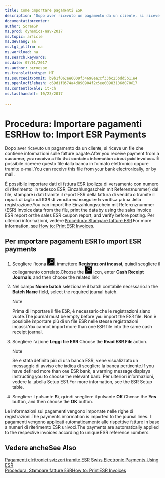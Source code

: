 ```yaml
---
title: Come importare pagamenti ESR
description: "Dopo aver ricevuto un pagamento da un cliente, si riceve un file che contiene informazioni sulle fatture pagate. È possibile ricevere questo file dalla banca in formato elettronico oppure tramite e-mail."
documentationcenter: 
author: SorenGP
ms.prod: dynamics-nav-2017
ms.topic: article
ms.devlang: na
ms.tgt_pltfrm: na
ms.workload: na
ms.search.keywords: 
ms.date: 07/01/2017
ms.author: sgroespe
ms.translationtype: HT
ms.sourcegitcommit: b9b1f062ee6009f34698ea2cf33bc25bdd5b11e4
ms.openlocfilehash: c69d1f8574a4d890904f2c5ee00983186d070d17
ms.contentlocale: it-ch
ms.lasthandoff: 10/23/2017

---
```

# <a name="how-to-import-esr-payments"></a><span data-ttu-id="ee5d9-104">Procedura: Importare pagamenti ESR</span><span class="sxs-lookup"><span data-stu-id="ee5d9-104">How to: Import ESR Payments</span></span>
<span data-ttu-id="ee5d9-105">Dopo aver ricevuto un pagamento da un cliente, si riceve un file che contiene informazioni sulle fatture pagate.</span><span class="sxs-lookup"><span data-stu-id="ee5d9-105">After you receive payment from a customer, you receive a file that contains information about paid invoices.</span></span> <span data-ttu-id="ee5d9-106">È possibile ricevere questo file dalla banca in formato elettronico oppure tramite e-mail.</span><span class="sxs-lookup"><span data-stu-id="ee5d9-106">You can receive this file from your bank electronically, or by mail.</span></span>  

<span data-ttu-id="ee5d9-107">È possibile importare dati di fattura ESR (polizza di versamento con numero di riferimento, in tedesco ESR, Einzahlungsschein mit Referenznummer) dal file, stampare i dati tramite il report ESR della fattura di vendita o tramite il report di tagliandi ESR di vendita ed eseguire la verifica prima della registrazione.</span><span class="sxs-lookup"><span data-stu-id="ee5d9-107">You can import the Einzahlungsschein mit Referenznummer (ESR) invoice data from the file, print the data by using the sales invoice ESR report or the sales ESR coupon report, and verify before posting.</span></span> <span data-ttu-id="ee5d9-108">Per ulteriori informazioni, vedere [Procedura: Stampare fatture ESR](how-to-print-esr-invoices.md).</span><span class="sxs-lookup"><span data-stu-id="ee5d9-108">For more information, see [How to: Print ESR Invoices](how-to-print-esr-invoices.md).</span></span>  

## <a name="to-import-esr-payments"></a><span data-ttu-id="ee5d9-109">Per importare pagamenti ESR</span><span class="sxs-lookup"><span data-stu-id="ee5d9-109">To import ESR payments</span></span>  

1.  <span data-ttu-id="ee5d9-110">Scegliere l'icona ![Cerca pagina o report](../../media/ui-search/search_small.png "icona Cerca pagina o report"), immettere **Registrazioni incassi**, quindi scegliere il collegamento correlato.</span><span class="sxs-lookup"><span data-stu-id="ee5d9-110">Choose the ![Search for Page or Report](../../media/ui-search/search_small.png "Search for Page or Report icon") icon, enter **Cash Receipt Journals**, and then choose the related link.</span></span>  
2.  <span data-ttu-id="ee5d9-111">Nel campo **Nome batch** selezionare il batch contabile necessario.</span><span class="sxs-lookup"><span data-stu-id="ee5d9-111">In the **Batch Name** field, select the required journal batch.</span></span>  

    > [!NOTE]  
    >  <span data-ttu-id="ee5d9-112">Prima di importare il file ESR, è necessario che le registrazioni siano vuote.</span><span class="sxs-lookup"><span data-stu-id="ee5d9-112">The journal must be empty before you import the ESR file.</span></span> <span data-ttu-id="ee5d9-113">Non è possibile importare più di un file ESR nelle stesse registrazioni incassi.</span><span class="sxs-lookup"><span data-stu-id="ee5d9-113">You cannot import more than one ESR file into the same cash receipt journal.</span></span>  

3.  <span data-ttu-id="ee5d9-114">Scegliere l'azione **Leggi file ESR**.</span><span class="sxs-lookup"><span data-stu-id="ee5d9-114">Choose the **Read ESR File** action.</span></span>  

    > [!NOTE]  
    >  <span data-ttu-id="ee5d9-115">Se è stata definita più di una banca ESR, viene visualizzato un messaggio di avviso che indica di scegliere la banca pertinente.</span><span class="sxs-lookup"><span data-stu-id="ee5d9-115">If you have defined more than one ESR bank, a warning message displays instructing you to choose the relevant bank.</span></span> <span data-ttu-id="ee5d9-116">Per ulteriori informazioni, vedere la tabella Setup ESR.</span><span class="sxs-lookup"><span data-stu-id="ee5d9-116">For more information, see the ESR Setup table.</span></span>  

4.  <span data-ttu-id="ee5d9-117">Scegliere il pulsante **Sì**, quindi scegliere il pulsante **OK**.</span><span class="sxs-lookup"><span data-stu-id="ee5d9-117">Choose the **Yes** button, and then choose the **OK** button.</span></span>  

<span data-ttu-id="ee5d9-118">Le informazioni sui pagamenti vengono importate nelle righe di registrazioni.</span><span class="sxs-lookup"><span data-stu-id="ee5d9-118">The payments information is imported to the journal lines.</span></span> <span data-ttu-id="ee5d9-119">I pagamenti vengono applicati automaticamente alle rispettive fatture in base a numeri di riferimento ESR univoci.</span><span class="sxs-lookup"><span data-stu-id="ee5d9-119">The payments are automatically applied to the respective invoices according to unique ESR reference numbers.</span></span>  

## <a name="see-also"></a><span data-ttu-id="ee5d9-120">Vedere anche</span><span class="sxs-lookup"><span data-stu-id="ee5d9-120">See Also</span></span>  
 <span data-ttu-id="ee5d9-121">[Pagamenti elettronici svizzeri tramite ESR](swiss-electronic-payments-using-esr.md) </span><span class="sxs-lookup"><span data-stu-id="ee5d9-121">[Swiss Electronic Payments Using ESR](swiss-electronic-payments-using-esr.md) </span></span>  
 [<span data-ttu-id="ee5d9-122">Procedura: Stampare fatture ESR</span><span class="sxs-lookup"><span data-stu-id="ee5d9-122">How to: Print ESR Invoices</span></span>](how-to-print-esr-invoices.md)

